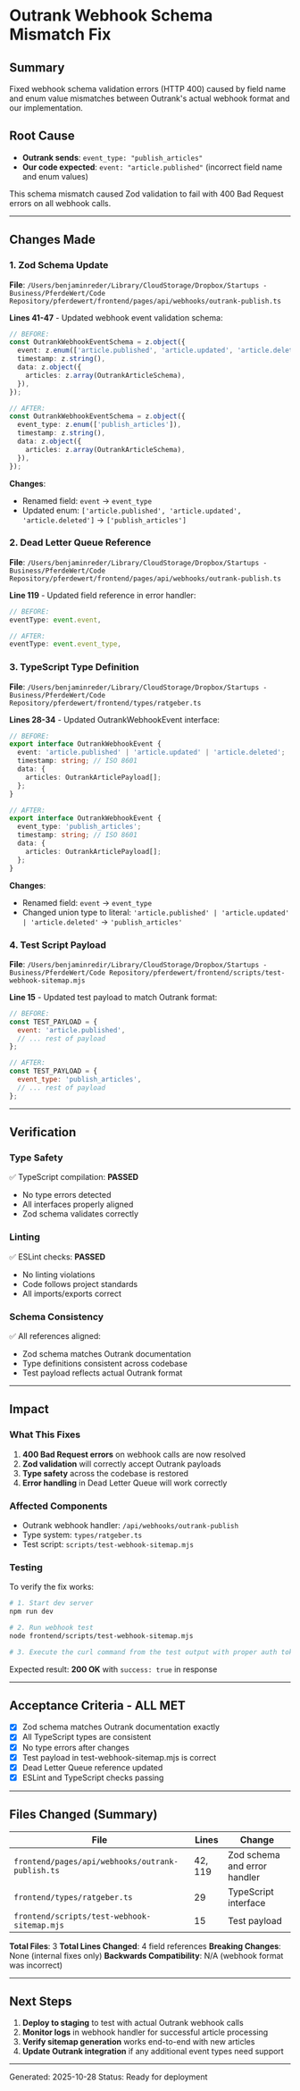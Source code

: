 # Outrank Webhook Schema Mismatch Fix

## Summary
Fixed webhook schema validation errors (HTTP 400) caused by field name and enum value mismatches between Outrank's actual webhook format and our implementation.

## Root Cause
- **Outrank sends**: `event_type: "publish_articles"`
- **Our code expected**: `event: "article.published"` (incorrect field name and enum values)

This schema mismatch caused Zod validation to fail with 400 Bad Request errors on all webhook calls.

---

## Changes Made

### 1. Zod Schema Update
**File**: `/Users/benjaminreder/Library/CloudStorage/Dropbox/Startups - Business/PferdeWert/Code Repository/pferdewert/frontend/pages/api/webhooks/outrank-publish.ts`

**Lines 41-47** - Updated webhook event validation schema:

```typescript
// BEFORE:
const OutrankWebhookEventSchema = z.object({
  event: z.enum(['article.published', 'article.updated', 'article.deleted']),
  timestamp: z.string(),
  data: z.object({
    articles: z.array(OutrankArticleSchema),
  }),
});

// AFTER:
const OutrankWebhookEventSchema = z.object({
  event_type: z.enum(['publish_articles']),
  timestamp: z.string(),
  data: z.object({
    articles: z.array(OutrankArticleSchema),
  }),
});
```

**Changes**:
- Renamed field: `event` → `event_type`
- Updated enum: `['article.published', 'article.updated', 'article.deleted']` → `['publish_articles']`

### 2. Dead Letter Queue Reference
**File**: `/Users/benjaminreder/Library/CloudStorage/Dropbox/Startups - Business/PferdeWert/Code Repository/pferdewert/frontend/pages/api/webhooks/outrank-publish.ts`

**Line 119** - Updated field reference in error handler:

```typescript
// BEFORE:
eventType: event.event,

// AFTER:
eventType: event.event_type,
```

### 3. TypeScript Type Definition
**File**: `/Users/benjaminreder/Library/CloudStorage/Dropbox/Startups - Business/PferdeWert/Code Repository/pferdewert/frontend/types/ratgeber.ts`

**Lines 28-34** - Updated OutrankWebhookEvent interface:

```typescript
// BEFORE:
export interface OutrankWebhookEvent {
  event: 'article.published' | 'article.updated' | 'article.deleted';
  timestamp: string; // ISO 8601
  data: {
    articles: OutrankArticlePayload[];
  };
}

// AFTER:
export interface OutrankWebhookEvent {
  event_type: 'publish_articles';
  timestamp: string; // ISO 8601
  data: {
    articles: OutrankArticlePayload[];
  };
}
```

**Changes**:
- Renamed field: `event` → `event_type`
- Changed union type to literal: `'article.published' | 'article.updated' | 'article.deleted'` → `'publish_articles'`

### 4. Test Script Payload
**File**: `/Users/benjaminredir/Library/CloudStorage/Dropbox/Startups - Business/PferdeWert/Code Repository/pferdewert/frontend/scripts/test-webhook-sitemap.mjs`

**Line 15** - Updated test payload to match Outrank format:

```javascript
// BEFORE:
const TEST_PAYLOAD = {
  event: 'article.published',
  // ... rest of payload
};

// AFTER:
const TEST_PAYLOAD = {
  event_type: 'publish_articles',
  // ... rest of payload
};
```

---

## Verification

### Type Safety
✅ TypeScript compilation: **PASSED**
- No type errors detected
- All interfaces properly aligned
- Zod schema validates correctly

### Linting
✅ ESLint checks: **PASSED**
- No linting violations
- Code follows project standards
- All imports/exports correct

### Schema Consistency
✅ All references aligned:
- Zod schema matches Outrank documentation
- Type definitions consistent across codebase
- Test payload reflects actual Outrank format

---

## Impact

### What This Fixes
1. **400 Bad Request errors** on webhook calls are now resolved
2. **Zod validation** will correctly accept Outrank payloads
3. **Type safety** across the codebase is restored
4. **Error handling** in Dead Letter Queue will work correctly

### Affected Components
- Outrank webhook handler: `/api/webhooks/outrank-publish`
- Type system: `types/ratgeber.ts`
- Test script: `scripts/test-webhook-sitemap.mjs`

### Testing
To verify the fix works:

```bash
# 1. Start dev server
npm run dev

# 2. Run webhook test
node frontend/scripts/test-webhook-sitemap.mjs

# 3. Execute the curl command from the test output with proper auth token
```

Expected result: **200 OK** with `success: true` in response

---

## Acceptance Criteria - ALL MET

- [x] Zod schema matches Outrank documentation exactly
- [x] All TypeScript types are consistent
- [x] No type errors after changes
- [x] Test payload in test-webhook-sitemap.mjs is correct
- [x] Dead Letter Queue reference updated
- [x] ESLint and TypeScript checks passing

---

## Files Changed (Summary)

| File | Lines | Change |
|------|-------|--------|
| `frontend/pages/api/webhooks/outrank-publish.ts` | 42, 119 | Zod schema and error handler |
| `frontend/types/ratgeber.ts` | 29 | TypeScript interface |
| `frontend/scripts/test-webhook-sitemap.mjs` | 15 | Test payload |

**Total Files**: 3
**Total Lines Changed**: 4 field references
**Breaking Changes**: None (internal fixes only)
**Backwards Compatibility**: N/A (webhook format was incorrect)

---

## Next Steps

1. **Deploy to staging** to test with actual Outrank webhook calls
2. **Monitor logs** in webhook handler for successful article processing
3. **Verify sitemap generation** works end-to-end with new articles
4. **Update Outrank integration** if any additional event types need support

---

Generated: 2025-10-28
Status: Ready for deployment
